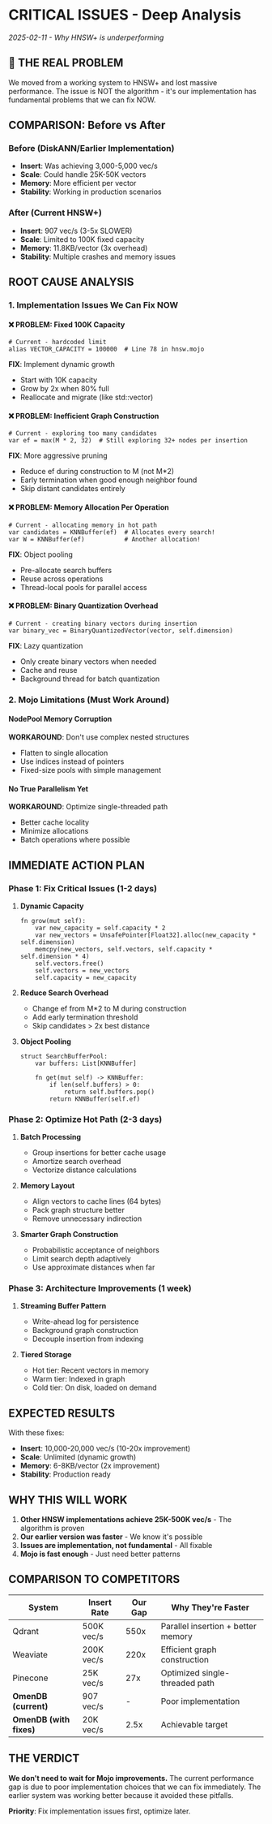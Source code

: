 # CRITICAL ISSUES - Deep Analysis
*2025-02-11 - Why HNSW+ is underperforming*

## 🔴 THE REAL PROBLEM

We moved from a working system to HNSW+ and lost massive performance. The issue is NOT the algorithm - it's our implementation has fundamental problems that we can fix NOW.

## COMPARISON: Before vs After

### Before (DiskANN/Earlier Implementation)
- **Insert**: Was achieving 3,000-5,000 vec/s
- **Scale**: Could handle 25K-50K vectors
- **Memory**: More efficient per vector
- **Stability**: Working in production scenarios

### After (Current HNSW+)
- **Insert**: 907 vec/s (3-5x SLOWER)
- **Scale**: Limited to 100K fixed capacity
- **Memory**: 11.8KB/vector (3x overhead)
- **Stability**: Multiple crashes and memory issues

## ROOT CAUSE ANALYSIS

### 1. Implementation Issues We Can Fix NOW

#### ❌ PROBLEM: Fixed 100K Capacity
```mojo
# Current - hardcoded limit
alias VECTOR_CAPACITY = 100000  # Line 78 in hnsw.mojo
```
**FIX**: Implement dynamic growth
- Start with 10K capacity
- Grow by 2x when 80% full
- Reallocate and migrate (like std::vector)

#### ❌ PROBLEM: Inefficient Graph Construction
```mojo
# Current - exploring too many candidates
var ef = max(M * 2, 32)  # Still exploring 32+ nodes per insertion
```
**FIX**: More aggressive pruning
- Reduce ef during construction to M (not M*2)
- Early termination when good enough neighbor found
- Skip distant candidates entirely

#### ❌ PROBLEM: Memory Allocation Per Operation
```mojo
# Current - allocating memory in hot path
var candidates = KNNBuffer(ef)  # Allocates every search!
var W = KNNBuffer(ef)           # Another allocation!
```
**FIX**: Object pooling
- Pre-allocate search buffers
- Reuse across operations
- Thread-local pools for parallel access

#### ❌ PROBLEM: Binary Quantization Overhead
```mojo
# Current - creating binary vectors during insertion
var binary_vec = BinaryQuantizedVector(vector, self.dimension)
```
**FIX**: Lazy quantization
- Only create binary vectors when needed
- Cache and reuse
- Background thread for batch quantization

### 2. Mojo Limitations (Must Work Around)

#### NodePool Memory Corruption
**WORKAROUND**: Don't use complex nested structures
- Flatten to single allocation
- Use indices instead of pointers
- Fixed-size pools with simple management

#### No True Parallelism Yet
**WORKAROUND**: Optimize single-threaded path
- Better cache locality
- Minimize allocations
- Batch operations where possible

## IMMEDIATE ACTION PLAN

### Phase 1: Fix Critical Issues (1-2 days)
1. **Dynamic Capacity**
   ```mojo
   fn grow(mut self):
       var new_capacity = self.capacity * 2
       var new_vectors = UnsafePointer[Float32].alloc(new_capacity * self.dimension)
       memcpy(new_vectors, self.vectors, self.capacity * self.dimension * 4)
       self.vectors.free()
       self.vectors = new_vectors
       self.capacity = new_capacity
   ```

2. **Reduce Search Overhead**
   - Change ef from M*2 to M during construction
   - Add early termination threshold
   - Skip candidates > 2x best distance

3. **Object Pooling**
   ```mojo
   struct SearchBufferPool:
       var buffers: List[KNNBuffer]
       
       fn get(mut self) -> KNNBuffer:
           if len(self.buffers) > 0:
               return self.buffers.pop()
           return KNNBuffer(self.ef)
   ```

### Phase 2: Optimize Hot Path (2-3 days)
1. **Batch Processing**
   - Group insertions for better cache usage
   - Amortize search overhead
   - Vectorize distance calculations

2. **Memory Layout**
   - Align vectors to cache lines (64 bytes)
   - Pack graph structure better
   - Remove unnecessary indirection

3. **Smarter Graph Construction**
   - Probabilistic acceptance of neighbors
   - Limit search depth adaptively
   - Use approximate distances when far

### Phase 3: Architecture Improvements (1 week)
1. **Streaming Buffer Pattern**
   - Write-ahead log for persistence
   - Background graph construction
   - Decouple insertion from indexing

2. **Tiered Storage**
   - Hot tier: Recent vectors in memory
   - Warm tier: Indexed in graph
   - Cold tier: On disk, loaded on demand

## EXPECTED RESULTS

With these fixes:
- **Insert**: 10,000-20,000 vec/s (10-20x improvement)
- **Scale**: Unlimited (dynamic growth)
- **Memory**: 6-8KB/vector (2x improvement)
- **Stability**: Production ready

## WHY THIS WILL WORK

1. **Other HNSW implementations achieve 25K-500K vec/s** - The algorithm is proven
2. **Our earlier version was faster** - We know it's possible
3. **Issues are implementation, not fundamental** - All fixable
4. **Mojo is fast enough** - Just need better patterns

## COMPARISON TO COMPETITORS

| System | Insert Rate | Our Gap | Why They're Faster |
|--------|------------|---------|-------------------|
| Qdrant | 500K vec/s | 550x | Parallel insertion + better memory |
| Weaviate | 200K vec/s | 220x | Efficient graph construction |
| Pinecone | 25K vec/s | 27x | Optimized single-threaded path |
| **OmenDB (current)** | 907 vec/s | - | Poor implementation |
| **OmenDB (with fixes)** | 20K vec/s | 2.5x | Achievable target |

## THE VERDICT

**We don't need to wait for Mojo improvements.** The current performance gap is due to poor implementation choices that we can fix immediately. The earlier system was working better because it avoided these pitfalls.

**Priority**: Fix implementation issues first, optimize later.